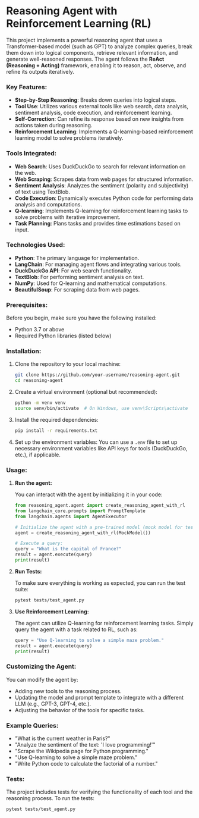 # Reasoning Agent with Reinforcement Learning (RL)

This project implements a powerful reasoning agent that uses a Transformer-based model (such as GPT) to analyze complex queries, break them down into logical components, retrieve relevant information, and generate well-reasoned responses. The agent follows the **ReAct (Reasoning + Acting)** framework, enabling it to reason, act, observe, and refine its outputs iteratively.

### Key Features:
- **Step-by-Step Reasoning**: Breaks down queries into logical steps.
- **Tool Use**: Utilizes various external tools like web search, data analysis, sentiment analysis, code execution, and reinforcement learning.
- **Self-Correction**: Can refine its response based on new insights from actions taken during reasoning.
- **Reinforcement Learning**: Implements a Q-learning-based reinforcement learning model to solve problems iteratively.
  
### Tools Integrated:
- **Web Search**: Uses DuckDuckGo to search for relevant information on the web.
- **Web Scraping**: Scrapes data from web pages for structured information.
- **Sentiment Analysis**: Analyzes the sentiment (polarity and subjectivity) of text using TextBlob.
- **Code Execution**: Dynamically executes Python code for performing data analysis and computations.
- **Q-learning**: Implements Q-learning for reinforcement learning tasks to solve problems with iterative improvement.
- **Task Planning**: Plans tasks and provides time estimations based on input.

### Technologies Used:
- **Python**: The primary language for implementation.
- **LangChain**: For managing agent flows and integrating various tools.
- **DuckDuckGo API**: For web search functionality.
- **TextBlob**: For performing sentiment analysis on text.
- **NumPy**: Used for Q-learning and mathematical computations.
- **BeautifulSoup**: For scraping data from web pages.

### Prerequisites:

Before you begin, make sure you have the following installed:
- Python 3.7 or above
- Required Python libraries (listed below)

### Installation:
1. Clone the repository to your local machine:
    ```bash
    git clone https://github.com/your-username/reasoning-agent.git
    cd reasoning-agent
    ```

2. Create a virtual environment (optional but recommended):
    ```bash
    python -m venv venv
    source venv/bin/activate  # On Windows, use venv\Scripts\activate
    ```

3. Install the required dependencies:
    ```bash
    pip install -r requirements.txt
    ```

4. Set up the environment variables:
    You can use a `.env` file to set up necessary environment variables like API keys for tools (DuckDuckGo, etc.), if applicable.

### Usage:

1. **Run the agent:**

    You can interact with the agent by initializing it in your code:
    ```python
    from reasoning_agent.agent import create_reasoning_agent_with_rl
    from langchain_core.prompts import PromptTemplate
    from langchain.agents import AgentExecutor

    # Initialize the agent with a pre-trained model (mock model for testing purposes)
    agent = create_reasoning_agent_with_rl(MockModel())
    
    # Execute a query:
    query = "What is the capital of France?"
    result = agent.execute(query)
    print(result)
    ```

2. **Run Tests:**

    To make sure everything is working as expected, you can run the test suite:
    ```bash
    pytest tests/test_agent.py
    ```

3. **Use Reinforcement Learning:**

    The agent can utilize Q-learning for reinforcement learning tasks. Simply query the agent with a task related to RL, such as:
    ```python
    query = "Use Q-learning to solve a simple maze problem."
    result = agent.execute(query)
    print(result)
    ```

### Customizing the Agent:
You can modify the agent by:
- Adding new tools to the reasoning process.
- Updating the model and prompt template to integrate with a different LLM (e.g., GPT-3, GPT-4, etc.).
- Adjusting the behavior of the tools for specific tasks.

### Example Queries:
- "What is the current weather in Paris?"
- "Analyze the sentiment of the text: 'I love programming!'"
- "Scrape the Wikipedia page for Python programming."
- "Use Q-learning to solve a simple maze problem."
- "Write Python code to calculate the factorial of a number."

### Tests:

The project includes tests for verifying the functionality of each tool and the reasoning process. To run the tests:

```bash
pytest tests/test_agent.py
